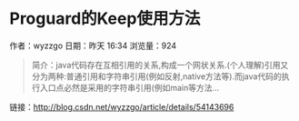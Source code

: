 # Proguard的Keep使用方法
作者：wyzzgo
日期：昨天 16:34
浏览量：924
> 简介：java代码存在互相引用的关系,构成一个网状关系.(个人理解)引用又分为两种:普通引用和字符串引用(例如反射,native方法等).而java代码的执行入口点必然是采用的字符串引用(例如main等方法...

 链接：http://blog.csdn.net/wyzzgo/article/details/54143696

